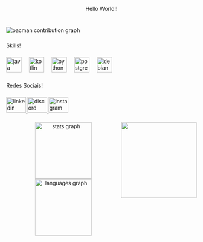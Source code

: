 <p align="center">Hello World!!</p>

###

<br clear="both">

<picture>
  <source media="(prefers-color-scheme: dark)" srcset="https://raw.githubusercontent.com/Victor-Hugo-Oliveira-Dev/Victor-Hugo-Oliveira-Dev/output/pacman-contribution-graph-dark.svg">
  <source media="(prefers-color-scheme: light)" srcset="https://raw.githubusercontent.com/Victor-Hugo-Oliveira-Dev/Victor-Hugo-Oliveira-Dev/output/pacman-contribution-graph.svg">
  <img alt="pacman contribution graph" src="https://raw.githubusercontent.com/Victor-Hugo-Oliveira-Dev/Victor-Hugo-Oliveira-Dev/output/pacman-contribution-graph.svg">
</picture>

###

<p align="left">Skills!</p>

###

<div align="left">
  <img src="https://cdn.jsdelivr.net/gh/devicons/devicon/icons/java/java-original.svg" height="40" alt="java logo"  />
  <img width="12" />
  <img src="https://cdn.jsdelivr.net/gh/devicons/devicon/icons/kotlin/kotlin-original.svg" height="40" alt="kotlin logo"  />
  <img width="12" />
  <img src="https://cdn.jsdelivr.net/gh/devicons/devicon/icons/python/python-original.svg" height="40" alt="python logo"  />
  <img width="12" />
  <img src="https://cdn.jsdelivr.net/gh/devicons/devicon/icons/postgresql/postgresql-original.svg" height="40" alt="postgresql logo"  />
  <img width="12" />
  <img src="https://cdn.jsdelivr.net/gh/devicons/devicon/icons/debian/debian-original.svg" height="40" alt="debian logo"  />
</div>

###

<p align="left">Redes Sociais!</p>

###

<div align="left">
  <a href="https://www.linkedin.com/in/victor-hugo-oliveira-34096a28a/" target="_blank">
    <img src="https://raw.githubusercontent.com/maurodesouza/profile-readme-generator/master/src/assets/icons/social/linkedin/default.svg" width="52" height="40" alt="linkedin logo"  />
  </a>
  <a href="victorhugo0207" target="_blank">
    <img src="https://raw.githubusercontent.com/maurodesouza/profile-readme-generator/master/src/assets/icons/social/discord/default.svg" width="52" height="40" alt="discord logo"  />
  </a>
  <a href="https://www.instagram.com/olvictorhugo/" target="_blank">
    <img src="https://raw.githubusercontent.com/maurodesouza/profile-readme-generator/master/src/assets/icons/social/instagram/default.svg" width="52" height="40" alt="instagram logo"  />
  </a>
</div>

###

<img align="right" height="200" src="https://media4.giphy.com/media/v1.Y2lkPTc5MGI3NjExZ2YxNnJ5NXNpbjZma3QyN3Fja3B2eW52bHk1N2Y3Y2Y3aWkyaW1mNSZlcD12MV9pbnRlcm5hbF9naWZfYnlfaWQmY3Q9Zw/1U4S8219ByoGk/giphy.gif"  />

###

<div align="center">
  <img src="https://github-readme-stats.vercel.app/api?username=Victor-Hugo-Oliveira-Dev&hide_title=true&hide_rank=true&show_icons=true&include_all_commits=true&count_private=true&disable_animations=false&theme=aura&locale=en&hide_border=true&order=1" height="150" alt="stats graph"  />
  <img src="https://github-readme-stats.vercel.app/api/top-langs?username=Victor-Hugo-Oliveira-Dev&locale=en&hide_title=false&layout=compact&card_width=320&langs_count=5&theme=aura&hide_border=true&order=2" height="150" alt="languages graph"  />
</div>

###
